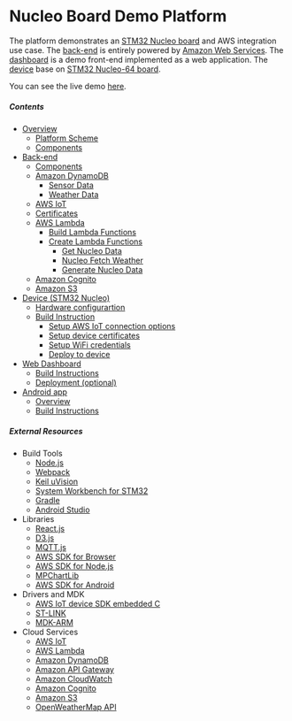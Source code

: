 Nucleo Board Demo Platform
=============

The platform demonstrates an [STM32 Nucleo board](doc/NUCLEO.md) and AWS integration use case.
The [back-end](doc/BACKEND.md) is entirely powered by [Amazon Web Services](https://aws.amazon.com/).
The [dashboard](doc/DASHBOARD.md) is a demo front-end implemented as a web application.
The [device](doc/NUCLEO.md) base on [STM32 Nucleo-64 board](http://www.st.com/en/evaluation-tools/stm32-mcu-nucleo.html?querycriteria=productId=LN1847).

You can see the live demo [here](http://iot-demo.nucleo.klika-tech.com/#/dashboard).

##### Contents

- [Overview](doc/OVERVIEW.md)
	- [Platform Scheme](doc/OVERVIEW.md#platform-scheme)
	- [Components](doc/OVERVIEW.md#components)
- [Back-end](doc/BACKEND.md)
	- [Components](doc/BACKEND.md#components)
	- [Amazon DynamoDB](doc/BACKEND.md#amazon-dynamodb)
	    - [Sensor Data](doc/BACKEND.md#sensor-data)
	    - [Weather Data](doc/BACKEND.md#weather-data)
	- [AWS IoT](doc/BACKEND.md#aws-iot)
	- [Certificates](doc/BACKEND.md#certificates)
	- [AWS Lambda](doc/BACKEND.md#aws-lambda)
	    - [Build Lambda Functions](doc/BACKEND.md#build-lambda-functions)
	    - [Create Lambda Functions](doc/BACKEND.md#create-lambda-functions)
            - [Get Nucleo Data](doc/BACKEND.md#get-nucleo-data)
        	- [Nucleo Fetch Weather](doc/BACKEND.md#nucleo-fetch-weather)
        	- [Generate Nucleo Data](doc/BACKEND.md#generate-nucleo-data)
	- [Amazon Cognito](doc/BACKEND.md#amazon-cognito)
	- [Amazon S3](doc/BACKEND.md#amazon-s3)
- [Device (STM32 Nucleo)](doc/NUCLEO.md)
	- [Hardware configurartion](doc/NUCLEO.md#hardware-configuration)
	- [Build Instruction](doc/NUCLEO.md#build-instruction)
		- [Setup AWS IoT connection options](doc/NUCLEO.md#setup-aws-iot-connection-options)
		- [Setup device certificates](doc/NUCLEO.md#setup-device-certificates)
		- [Setup WiFi credentials](doc/NUCLEO.md#setup-wifi-credentials)
		- [Deploy to device](doc/NUCLEO.md#deploy-to-device)	   		
- [Web Dashboard](doc/DASHBOARD.md)
	- [Build Instructions](doc/DASHBOARD.md#build-instructions)
   	- [Deployment (optional)](doc/DASHBOARD.md#deployment-optional)
- [Android app](doc/ANDROID.md)
	- [Overview](doc/ANDROID.md#overview)
	- [Build Instructions](doc/ANDROID.md#build-instructions)
   	
##### External Resources

- Build Tools
	- [Node.js](https://nodejs.org/en/)
	- [Webpack](https://webpack.github.io/)
	- [Keil uVision](http://www2.keil.com/mdk5/uvision/)
	- [System Workbench for STM32](http://www.st.com/en/development-tools/sw4stm32.html)
	- [Gradle](https://gradle.org/)
    - [Android Studio](https://developer.android.com/studio/index.html)
- Libraries
	- [React.js](https://facebook.github.io/react/)
	- [D3.js](https://d3js.org/)
	- [MQTT.js](https://github.com/mqttjs/MQTT.js)
	- [AWS SDK for Browser](https://aws.amazon.com/sdk-for-browser/)
	- [AWS SDK for Node.js](https://aws.amazon.com/sdk-for-node-js/)
	- [MPChartLib](https://github.com/PhilJay/MPAndroidChart/tree/master/MPChartLib)
	- [AWS SDK for Android](https://github.com/aws/aws-sdk-android)
- Drivers and MDK
    - [AWS IoT device SDK embedded C](https://github.com/aws/aws-iot-device-sdk-embedded-C)
    - [ST-LINK](http://www.st.com/en/embedded-software/stsw-link009.html)
    - [MDK-ARM](https://www.arm.com/products/tools/software-tools/mdk-arm/index.php)
- Cloud Services
	- [AWS IoT](https://aws.amazon.com/iot/)
	- [AWS Lambda](https://aws.amazon.com/lambda/) 
	- [Amazon DynamoDB](https://aws.amazon.com/dynamodb/)
	- [Amazon API Gateway](https://aws.amazon.com/api-gateway/)
	- [Amazon CloudWatch](http://aws.amazon.com/cloudwatch/)
	- [Amazon Cognito](http://aws.amazon.com/cognito/)
	- [Amazon S3](http://aws.amazon.com/s3/)
	- [OpenWeatherMap API](http://openweathermap.org/)
